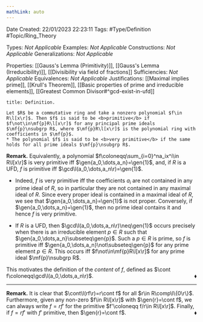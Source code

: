 ```yaml
---
mathLink: auto
---
```


<div class="topSpace"></div>

Date Created: 22/01/2023 22:23:11
Tags: #Type/Definition #Topic/Ring_Theory

Types: <i>Not Applicable</i>
Examples: <i>Not Applicable</i>
Constructions: <i>Not Applicable</i>
Generalizations: <i>Not Applicable</i>

Properties: [[Gauss's Lemma (Primitivity)]], [[Gauss's Lemma (Irreducibility)]], [[Divisibility via field of fractions]]
Sufficiencies: <i>Not Applicable</i>
Equivalences: <i>Not Applicable</i>
Justifications: [[Maximal implies prime]], [[Krull's Theorem]], [[Basic properties of prime and irreducible elements]], [[Greatest Common Divisor#^gcd-exist-in-ufd]]

``` ad-Definition
title: Definition.

Let $R$ be a commutative ring and take a nonzero polynomial $f\in R\l[x\r]$. Then $f$ is said to be <b>primitive</b> if $f\not\in\mf{p}R\l[x\r]$ for any principal prime ideals $\mf{p}\nsubgrp R$, where $\mf{p}R\l[x\r]$ is the polynomial ring with coefficients in $\mf{p}$.
* The polynomial $f$ is said to be <b>very primitive</b> if the same holds for all prime ideals $\mf{p}\nsubgrp R$.

```

<b>Remark.</b> Equivalently, a polynomial $f\coloneqq\sum_{i=0}^na_ix^i\in R\l[x\r]$ is very primitive iff $\gen{a_0,\dots,a_n}=\gen{1}$, and, if $R$ is a UFD, $f$ is primitive iff $\gcd\l(a_0,\dots,a_n\r)=\gen{1}$.
* Indeed, $f$ is very primitive iff the coefficients $a_i$ are not contained in any prime ideal of $R$, so in particular they are not contained in any maximal ideal of $R$. Since every proper ideal is contained in a maximal ideal of $R$, we see that $\gen{a_0,\dots,a_n}=\gen{1}$ is not proper. Conversely, if $\gen{a_0,\dots,a_n}=\gen{1}$, then no prime ideal contains it and hence $f$ is very primitive.

* If $R$ is a UFD, then $\gcd\l(a_0,\dots,a_n\r)\neq\gen{1}$ occurs precisely when there is an irreducible element $p\in R$ such that $\gen{a_0,\dots,a_n}\subseteq\gen{p}$. Such a $p\in R$ is prime, so $f$ is primitive iff $\gen{a_0,\dots,a_n}\not\subseteq\gen{p}$ for any prime element $p\in R$. This occurs iff $f\not\in\mf{p}R\l[x\r]$ for any prime ideal $\mf{p}\nsubgrp R$.

This motivates the definition of the <i>content</i> of $f$, defined as $\cont f\coloneqq\gcd\l(a_0,\dots,a_n\r)$.<span style="float:right;">$\blacklozenge$</span>

---

<b>Remark.</b> It is clear that $\cont\l(rf\r)=r\cont f$ for all $r\in R\comp\l\{0\r\}$. Furthermore, given any non-zero $f\in R\l[x\r]$ with $\gen{r}=\cont f$, we can always write $f=rf'$ for the primitive $f'\coloneqq f/r\in R\l[x\r]$. Finally, if $f=rf'$ with $f'$ primitive, then $\gen{r}=\cont f$.<span style="float:right;">$\blacklozenge$</span>

